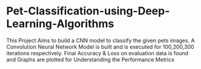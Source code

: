 # Pet-Classification-using-Deep-Learning-Algorithms
This Project Aims to build a CNN model to classify the given pets images.
A Convolution Neural Network Model is built and is executed for 100,200,300 iterations respectively.
Final Accuracy & Loss on evaluation data is found and Graphs are plotted for Understanding the Performance Metrics

